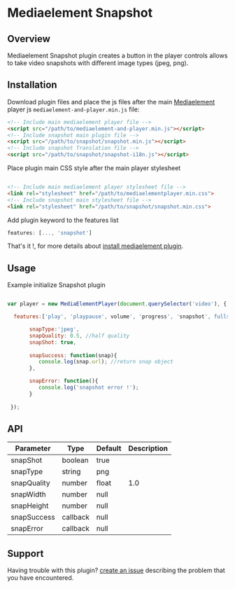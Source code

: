 # Mediaelement Snapshot

## Overview

Mediaelement Snapshot plugin creates a button in the player controls allows to take video snapshots with different image types (jpeg, png).

## Installation

Download plugin files and place the js files after the main [Mediaelement](https://github.com/mediaelement/mediaelement/) player js `mediaelement-and-player.min.js` file:

```HTML
<!-- Include main mediaelement player file -->
<script src="/path/to/mediaelement-and-player.min.js"></script>
<!-- Include snapshot main plugin file -->
<script src="/path/to/snapshot/snapshot.min.js"></script>
<!-- Include snapshot Translation file -->
<script src="/path/to/snapshot/snapshot-i18n.js"></script>

```
Place plugin main CSS style after the main player stylesheet

```HTML

<!-- Include main mediaelement player stylesheet file -->
<link rel="stylesheet" href="/path/to/mediaelementplayer.min.css">
<!-- Include snapshot main stylesheet file -->
<link rel="stylesheet" href="/path/to/snapshot/snapshot.min.css">

```

Add plugin keyword to the features list

```Javascript
features: [..., 'snapshot']
```

That's it !, for more details about [install mediaelement plugin](https://github.com/mediaelement/mediaelement-plugins#installation).

## Usage

Example initialize Snapshot plugin

```Javascript

var player = new MediaElementPlayer(document.querySelector('video'), {

  features:['play', 'playpause', volume', 'progress', 'snapshot', fullscreen'],

       snapType:'jpeg',
       snapQuality: 0.5, //half quality
       snapShot: true,
            
       snapSuccess: function(snap){
          console.log(snap.url); //return snap object
       },

       snapError: function(){
          console.log('snapshot error !');
       }
       
 });

```

## API

| Parameter 	| Type 	       | Default | Description |
| ----------- | ------------ | --------| -----------
| snapShot    | boolean      | true    | 
| snapType    | string       | png     | 
| snapQuality | number|float | 1.0     | 
| snapWidth   | number       | null    | 
| snapHeight  | number       | null    | 
| snapSuccess | callback     | null    | 
| snapError   | callback     | null    | 

## Support

Having trouble with this plugin? [create an issue](https://github.com/Codecsocean/mediaelement-snapshot/issues) describing the problem that you have encountered.
 
